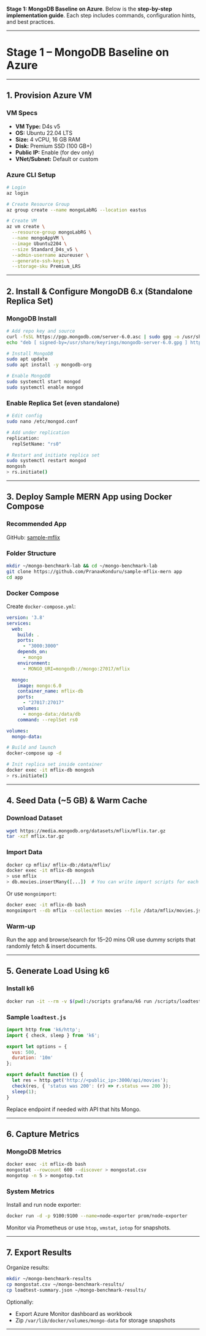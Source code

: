 **Stage 1: MongoDB Baseline on Azure**. 
Below is the **step-by-step implementation guide**. Each step includes commands, configuration hints, and best practices.

---

#  **Stage 1 – MongoDB Baseline on Azure**

---

##  1. Provision Azure VM

###  VM Specs

* **VM Type:** D4s v5
* **OS:** Ubuntu 22.04 LTS
* **Size:** 4 vCPU, 16 GB RAM
* **Disk:** Premium SSD (100 GB+)
* **Public IP:** Enable (for dev only)
* **VNet/Subnet:** Default or custom

###  Azure CLI Setup

```bash
# Login
az login

# Create Resource Group
az group create --name mongoLabRG --location eastus

# Create VM
az vm create \
  --resource-group mongoLabRG \
  --name mongoAppVM \
  --image Ubuntu2204 \
  --size Standard_D4s_v5 \
  --admin-username azureuser \
  --generate-ssh-keys \
  --storage-sku Premium_LRS
```

---

##  2. Install & Configure MongoDB 6.x (Standalone Replica Set)

###  MongoDB Install

```bash
# Add repo key and source
curl -fsSL https://pgp.mongodb.com/server-6.0.asc | sudo gpg -o /usr/share/keyrings/mongodb-server-6.0.gpg --dearmor
echo "deb [ signed-by=/usr/share/keyrings/mongodb-server-6.0.gpg ] https://repo.mongodb.org/apt/ubuntu jammy/mongodb-org/6.0 multiverse" | sudo tee /etc/apt/sources.list.d/mongodb-org-6.0.list

# Install MongoDB
sudo apt update
sudo apt install -y mongodb-org

# Enable MongoDB
sudo systemctl start mongod
sudo systemctl enable mongod
```

###  Enable Replica Set (even standalone)

```bash
# Edit config
sudo nano /etc/mongod.conf

# Add under replication
replication:
  replSetName: "rs0"

# Restart and initiate replica set
sudo systemctl restart mongod
mongosh
> rs.initiate()
```

---

##  3. Deploy Sample MERN App using Docker Compose

###  Recommended App

GitHub: [sample-mflix](https://github.com/PranavKonduru/sample-mflix-mern)

###  Folder Structure

```bash
mkdir ~/mongo-benchmark-lab && cd ~/mongo-benchmark-lab
git clone https://github.com/PranavKonduru/sample-mflix-mern app
cd app
```

###  Docker Compose

Create `docker-compose.yml`:

```yaml
version: '3.8'
services:
  web:
    build: .
    ports:
      - "3000:3000"
    depends_on:
      - mongo
    environment:
      - MONGO_URI=mongodb://mongo:27017/mflix

  mongo:
    image: mongo:6.0
    container_name: mflix-db
    ports:
      - "27017:27017"
    volumes:
      - mongo-data:/data/db
    command: --replSet rs0

volumes:
  mongo-data:
```

```bash
# Build and launch
docker-compose up -d

# Init replica set inside container
docker exec -it mflix-db mongosh
> rs.initiate()
```

---

##  4. Seed Data (\~5 GB) & Warm Cache

###  Download Dataset

```bash
wget https://media.mongodb.org/datasets/mflix/mflix.tar.gz
tar -xzf mflix.tar.gz
```

###  Import Data

```bash
docker cp mflix/ mflix-db:/data/mflix/
docker exec -it mflix-db mongosh
> use mflix
> db.movies.insertMany([...])  # You can write import scripts for each collection
```

Or use `mongoimport`:

```bash
docker exec -it mflix-db bash
mongoimport --db mflix --collection movies --file /data/mflix/movies.json --jsonArray
```

###  Warm-up

Run the app and browse/search for 15–20 mins OR use dummy scripts that randomly fetch & insert documents.

---

##  5. Generate Load Using k6

###  Install k6

```bash
docker run -it --rm -v $(pwd):/scripts grafana/k6 run /scripts/loadtest.js
```

###  Sample `loadtest.js`

```js
import http from 'k6/http';
import { check, sleep } from 'k6';

export let options = {
  vus: 500,
  duration: '10m'
};

export default function () {
  let res = http.get('http://<public_ip>:3000/api/movies');
  check(res, { 'status was 200': (r) => r.status === 200 });
  sleep(1);
}
```

Replace endpoint if needed with API that hits Mongo.

---

##  6. Capture Metrics

###  MongoDB Metrics

```bash
docker exec -it mflix-db bash
mongostat --rowcount 600 --discover > mongostat.csv
mongotop -n 5 > mongotop.txt
```

###  System Metrics

Install and run node exporter:

```bash
docker run -d -p 9100:9100 --name=node-exporter prom/node-exporter
```

Monitor via Prometheus or use `htop`, `vmstat`, `iotop` for snapshots.

---

##  7. Export Results

Organize results:

```bash
mkdir ~/mongo-benchmark-results
cp mongostat.csv ~/mongo-benchmark-results/
cp loadtest-summary.json ~/mongo-benchmark-results/
```

Optionally:

* Export Azure Monitor dashboard as workbook
* Zip `/var/lib/docker/volumes/mongo-data` for storage snapshots

---


